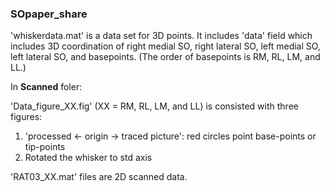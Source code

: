 ### SOpaper_share

'whiskerdata.mat' is a data set for 3D points. It includes 'data' field which includes 3D coordination of right medial SO, right lateral SO, left medial SO, left lateral SO, and basepoints. (The order of basepoints is RM, RL, LM, and LL.)

In **Scanned** foler:

'Data_figure_XX.fig' (XX = RM, RL, LM, and LL) is consisted with three figures: 
1. 'processed <- origin -> traced picture': red circles point base-points or tip-points
3. Rotated the whisker to std axis

'RAT03_XX.mat' files are 2D scanned data.
